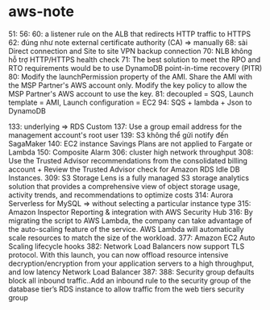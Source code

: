 # aws-note
51:
56:
60: a listener rule on the ALB that redirects HTTP traffic to HTTPS
62: đúng như note external certificate authority (CA) => manually 
68: sài Direct connection and Site to site VPN backup connection
70: NLB không hỗ trợ HTTP/HTTPS health check
71: The best solution to meet the RPO and RTO requirements would be to use DynamoDB point-in-time recovery (PITR)
80: Modify the launchPermission property of the AMI. Share the AMI with the MSP Partner's AWS account only. Modify the key policy to allow the MSP Partner's AWS account to use the key.
81: decoupled = SQS, Launch template = AMI, Launch configuration = EC2
94: SQS + lambda + Json to DynamoDB


133: underlying => RDS Custom
137: Use a group email address for the management account's root user
139: S3 không thể gửi notify đến SagaMaker
140: EC2 instance Savings Plans are not applied to Fargate or Lambda
150: Composite Alarm 
306: cluster high network throughput
308: Use the Trusted Advisor recommendations from the consolidated billing account + Review the Trusted Advisor check for Amazon RDS Idle DB Instances.
309: S3 Storage Lens is a fully managed S3 storage analytics solution that provides a comprehensive view of object storage usage, activity trends, and recommendations to optimize costs
314: Aurora Serverless for MySQL => without selecting a particular instance type
315: Amazon Inspector Reporting & integration with AWS Security Hub
316: By migrating the script to AWS Lambda, the company can take advantage of the auto-scaling feature of the service. AWS Lambda will automatically scale resources to match the size of the workload.
377: Amazon EC2 Auto Scaling lifecycle hooks
382: Network Load Balancers now support TLS protocol. With this launch, you can now offload resource intensive decryption/encryption from your application servers to a high throughput, and low latency Network Load Balancer
387: 
388: Security group defaults block all inbound traffic..Add an inbound rule to the security group of the database tier’s RDS instance to allow traffic from the web tiers security group
